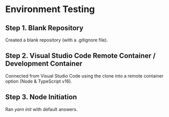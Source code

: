 # Environment Testing

## Step 1. Blank Repository
Created a blank repository (with a .gitignore file).

## Step 2. Visual Studio Code Remote Container / Development Container
Connected from Visual Studio Code using the clone into a remote container option (Node & TypeScript v16).

## Step 3. Node Initiation
Ran *yarn init* with default answers.